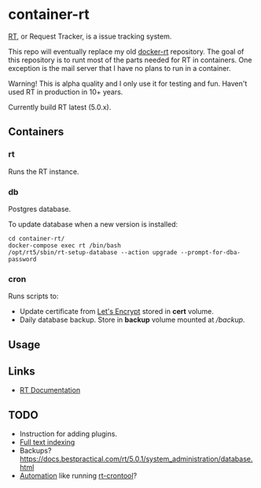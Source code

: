 # container-rt

[RT](https://www.bestpractical.com/rt/), or Request Tracker, is a issue tracking system. 

This repo will eventually replace my old [docker-rt](https://github.com/reuteras/docker-rt) repository. The goal of this repository is to runt most of the parts needed for RT in containers. One exception is the mail server that I have no plans to run in a container.

Warning! This is alpha quality and I only use it for testing and fun. Haven't used RT in production in 10+ years.

Currently build RT latest (5.0.x).

## Containers

### rt

Runs the RT instance.

### db

Postgres database.

To update database when a new version is installed:

    cd container-rt/
    docker-compose exec rt /bin/bash
    /opt/rt5/sbin/rt-setup-database --action upgrade --prompt-for-dba-password

### cron

Runs scripts to:

- Update certificate from [Let's Encrypt](https://letsencrypt.org/) stored in **cert** volume.
- Daily database backup. Store in **backup** volume mounted at */backup*.

## Usage


## Links

- [RT Documentation](https://docs.bestpractical.com/rt/5.0.1/index.html)

## TODO

- Instruction for adding plugins.
- [Full text indexing](https://docs.bestpractical.com/rt/5.0.1/full_text_indexing.html)
- Backups? https://docs.bestpractical.com/rt/5.0.1/system_administration/database.html
- [Automation](https://docs.bestpractical.com/rt/5.0.1/automating_rt.html) like running [rt-crontool](https://docs.bestpractical.com/rt/5.0.1/rt-crontool.html)?
